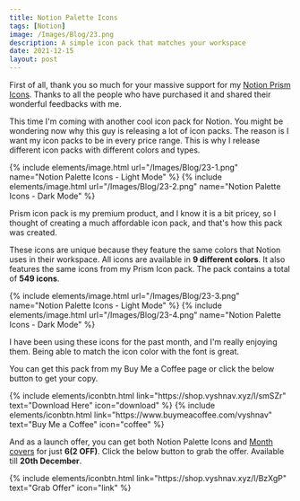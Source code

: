 ```yaml
---
title: Notion Palette Icons
tags: [Notion]
image: /Images/Blog/23.png
description: A simple icon pack that matches your workspace
date: 2021-12-15
layout: post
---
```


First of all, thank you so much for your massive support for my [Notion Prism Icons](/blog/notion-prism-icons). Thanks to all the people who have purchased it and shared their wonderful feedbacks with me.

This time I'm coming with another cool icon pack for Notion. You might be wondering now why this guy is releasing a lot of icon packs. The reason is I want my icon packs to be in every price range. This is why I release different icon packs with different colors and types.

{% include elements/image.html url="/Images/Blog/23-1.png" name="Notion Palette Icons - Light Mode" %}
{% include elements/image.html url="/Images/Blog/23-2.png" name="Notion Palette Icons - Dark Mode" %}

Prism icon pack is my premium product, and I know it is a bit pricey, so I thought of creating a much affordable icon pack, and that's how this pack was created.

These icons are unique because they feature the same colors that Notion uses in their workspace. All icons are available in **9 different colors**. It also features the same icons from my Prism Icon pack. The pack contains a total of **549 icons**.

{% include elements/image.html url="/Images/Blog/23-3.png" name="Notion Palette Icons - Light Mode" %}
{% include elements/image.html url="/Images/Blog/23-4.png" name="Notion Palette Icons - Dark Mode" %}

I have been using these icons for the past month, and I'm really enjoying them. Being able to match the icon color with the font is great.

You can get this pack from my Buy Me a Coffee page or click the below button to get your copy.
<p class="text-center">
{% include elements/iconbtn.html link="https://shop.vyshnav.xyz/l/smSZr" text="Download Here" icon="download" %}
{% include elements/iconbtn.html link="https://www.buymeacoffee.com/vyshnav" text="Buy Me a Coffee" icon="coffee" %}
</p>

And as a launch offer, you can get both Notion Palette Icons and [Month covers](/blog/notion-month-covers) for just **$6 ($2 OFF)**. Click the below button to grab the offer. Available till **20th December**.

<p class="text-center">
{% include elements/iconbtn.html link="https://shop.vyshnav.xyz/l/BzXgP" text="Grab Offer" icon="link" %}
</p>